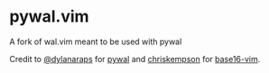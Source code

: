# pywal.vim
A fork of wal.vim meant to be used with pywal

Credit to [@dylanaraps](https://github.com/dylanaraps) for
[pywal](https://github.com/dylanaraps/pywal) and [chriskempson](https://github.com/chriskempson) for [base16-vim](https://github.com/chriskempson/base16-vim).
